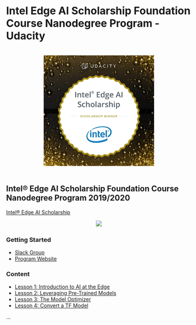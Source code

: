 # Intel Edge AI Scholarship Foundation Course Nanodegree Program - Udacity
<p align="center">
  <br>
  <img width="300" src="./winner.jpeg" alt="scholarship winner">
  <br>
  <br>
</p>

## Intel® Edge AI Scholarship Foundation Course Nanodegree Program 2019/2020
 
[Intel® Edge AI Scholarship](https://classroom.udacity.com/nanodegrees/nd132)

<p align="center">
  <img src="https://user-images.githubusercontent.com/16764177/71134609-93529600-2207-11ea-8efb-6b4f3e280bfa.png">
</p>

### Getting Started

- [Slack Group](https://slackin.udacity.com/inteledgeaichallenge)
- [Program Website](https://sites.google.com/udacity.com/intel-edge-ai-scholarship)

### Content

* [Lesson 1: Introduction to AI at the Edge](1-Exercise-Loading_Pre-Trained_Models)
* [Lesson 2: Leveraging Pre-Trained Models](2-Exercise-Preprocessing_Inputs)
* [Lesson 3: The Model Optimizer](3-Deploy_Your_First_Edge_App)
* [Lesson 4: Convert a TF Model](4-Exercise_Convert_a_TF_Model)

...




